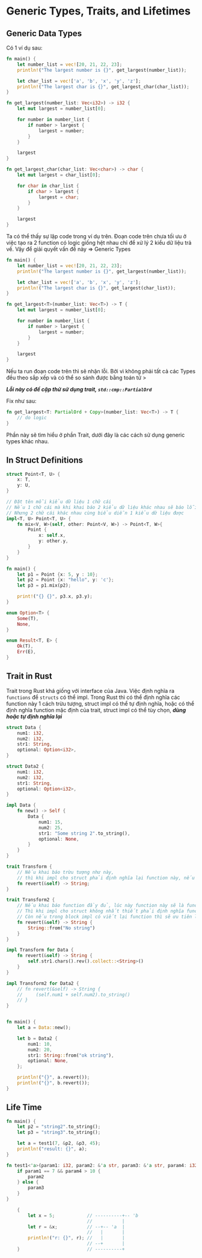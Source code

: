 # Generic Types, Traits, and Lifetimes

## Generic Data Types
Có 1 ví dụ sau:

```rust
fn main() {
    let number_list = vec![20, 21, 22, 23];
    println!("The largest number is {}", get_largest(number_list));

    let char_list = vec!['a', 'b', 'x', 'y', 'z'];
    println!("The largest char is {}", get_largest_char(char_list));
}

fn get_largest(number_list: Vec<i32>) -> i32 {
    let mut largest = number_list[0];

    for number in number_list {
        if number > largest {
            largest = number;
        }
    }

    largest
}

fn get_largest_char(char_list: Vec<char>) -> char {
    let mut largest = char_list[0];

    for char in char_list {
        if char > largest {
            largest = char;
        }
    }

    largest
}
```

Ta có thể thấy sự lặp code trong ví dụ trên. Đoạn code trên chưa tối ưu ở việc tạo ra 2 function có logic giống hệt nhau chỉ để xử lý 2 kiểu dữ liệu trả về. Vậy để giải quyết vấn đề này
=> Generic Types

```rust
fn main() {
    let number_list = vec![20, 21, 22, 23];
    println!("The largest number is {}", get_largest(number_list));

    let char_list = vec!['a', 'b', 'x', 'y', 'z'];
    println!("The largest char is {}", get_largest(char_list));
}

fn get_largest<T>(number_list: Vec<T>) -> T {
    let mut largest = number_list[0];

    for number in number_list {
        if number > largest {
            largest = number;
        }
    }

    largest
}
```

Nếu ta run đoạn code trên thì sẽ nhận lỗi.
Bởi vì không phải tất cả các Types đều theo sắp xếp và có thể so sánh được bằng toán tử >

***Lỗi này có đề cập thử sử dụng trait, `std::cmp::PartialOrd`***

Fix như sau:

```rust
fn get_largest<T: PartialOrd + Copy>(number_list: Vec<T>) -> T {
    // do logic
}
```

Phần này sẽ tìm hiểu ở phần Trait, dưới đây là các cách sử dụng generic types khác nhau.

## In Struct Definitions

```rust
struct Point<T, U> {
    x: T,
    y: U,
}

// Đặt tên mỗi kiểu dữ liệu 1 chữ cái
// Nếu 1 chữ cái mà khi khai báo 2 kiểu dữ liệu khác nhau sẽ báo lỗi
// Nhưng 2 chữ cái khác nhau cùng biểu diễn 1 kiểu dữ liệu được
impl<T, U> Point<T, U> {
    fn mix<V, W>(self, other: Point<V, W>) -> Point<T, W>{
        Point {
            x: self.x,
            y: other.y,
        }
    }
}

fn main() {
    let p1 = Point {x: 5, y : 10};
    let p2 = Point {x: "hello", y: 'c'};
    let p3 = p1.mix(p2);

    print!("{} {}", p3.x, p3.y);
}

enum Option<T> {
    Some(T),
    None,
}

enum Result<T, E> {
    Ok(T),
    Err(E),
}
```

## Trait in Rust

Trait trong Rust khá giống với interface của Java. Việc định nghĩa ra `functions` để `structs` có thể impl. Trong Rust thì có thể định nghĩa các function này 1 cách trừu tượng, struct impl có thể tự định nghĩa, hoặc có thể định nghĩa function mặc định của trait, struct impl có thể tùy chọn, ***dùng hoặc tự định nghĩa lại***

```rust
struct Data {
    num1: i32,
    num2: i32,
    str1: String,
    optional: Option<i32>,
}

struct Data2 {
    num1: i32,
    num2: i32,
    str1: String,
    optional: Option<i32>,
}

impl Data {
    fn new() -> Self {
        Data { 
            num1: 15, 
            num2: 25, 
            str1: "Some string 2".to_string(), 
            optional: None,
        }
    }
}

trait Transform {
    // Nếu khai báo trừu tượng như này, 
    // thì khi impl cho struct phải định nghĩa lại function này, nếu không sẽ báo lỗi
    fn revert(&self) -> String;
}

trait Transform2 {
    // Nếu khai báo function đầy đủ, lúc này function này sẽ là function mặc định của trait này
    // Thì khi impl cho struct không nhất thiết phải định nghĩa function này nữa
    // Còn nếu trong block impl có viết lại function thì sẽ ưu tiên logic đã viết lại
    fn revert(&self) -> String {
        String::from("No string")
    }
}

impl Transform for Data {
    fn revert(&self) -> String {
        self.str1.chars().rev().collect::<String>()
    }
}

impl Transform2 for Data2 {
    // fn revert(&self) -> String {
    //     (self.num1 + self.num2).to_string()
    // }
}


fn main() {
    let a = Data::new();

    let b = Data2 {
        num1: 10,
        num2: 20,
        str1: String::from("ok string"),
        optional: None,
    };

    println!("{}", a.revert());
    println!("{}", b.revert());
}
```

## Life Time

```rust
fn main() {
    let p2 = "string2".to_string();
    let p3 = "string3".to_string();

    let a = test1(7, &p2, &p3, 45);
    println!("result: {}", a);
}

fn test1<'a>(param1: i32, param2: &'a str, param3: &'a str, param4: i32) -> &'a str {
    if param1 == 7 && param4 > 10 {
        param2
    } else {
        param3
    }
}
```

```rust
    {
        let x = 5;            // ----------+-- 'b
                              //           |
        let r = &x;           // --+-- 'a  |
                              //   |       |
        println!("r: {}", r); //   |       |
                              // --+       |
    }                         // ----------+
```